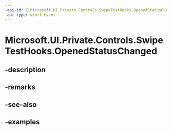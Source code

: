 ```yaml
---
-api-id: E:Microsoft.UI.Private.Controls.SwipeTestHooks.OpenedStatusChanged
-api-type: winrt event
---
```


# Microsoft.UI.Private.Controls.SwipeTestHooks.OpenedStatusChanged

<!--
public static event Windows.Foundation.TypedEventHandler<Microsoft.UI.Xaml.Controls.SwipeControl,object> OpenedStatusChanged;
-->


## -description

## -remarks

## -see-also

## -examples


